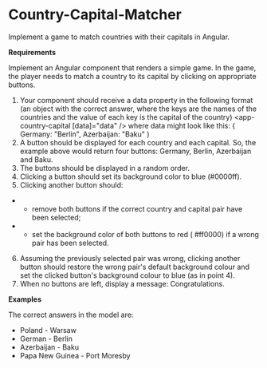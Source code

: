 # Country-Capital-Matcher

Implement a game to match countries with their capitals in Angular.

**Requirements**

Implement an Angular component that renders a simple game.
In the game, the player needs to match a country to its capital by clicking on appropriate buttons.

1. Your component should receive a data property in the following format (an object with the correct answer, where the keys are the names of the countries and the value of each key is the capital of the country)
<app-country-capital [data]="data" />
where data might look like this:
{ Germany: "Berlin", Azerbaijan: "Baku" )
2. A button should be displayed for each country and each capital. So, the example above would return four buttons: Germany, Berlin, Azerbaijan and Baku.
3. The buttons should be displayed in a random order.
4. Clicking a button should set its background color to blue (#0000ff).
5. Clicking another button should:
  - - remove both buttons if the correct country and capital pair have been selected;
  - - set the background color of both buttons to red ( #ff0000) if a wrong pair has been selected.
6. Assuming the previously selected pair was wrong, clicking another button should restore the wrong pair's default background colour and set the clicked button's background colour to blue (as in point 4).
7. When no buttons are left, display a message: Congratulations.


**Examples**

The correct answers in the model are:

- Poland - Warsaw
- German - Berlin
- Azerbaijan - Baku
- Papa New Guinea - Port Moresby
